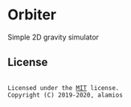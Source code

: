 # Orbiter
Simple 2D gravity simulator

## License
<pre><code>
Licensed under the <a href="https://opensource.org/licenses/MIT">MIT</a> license.
Copyright (C) 2019-2020, alamios
</code></pre>